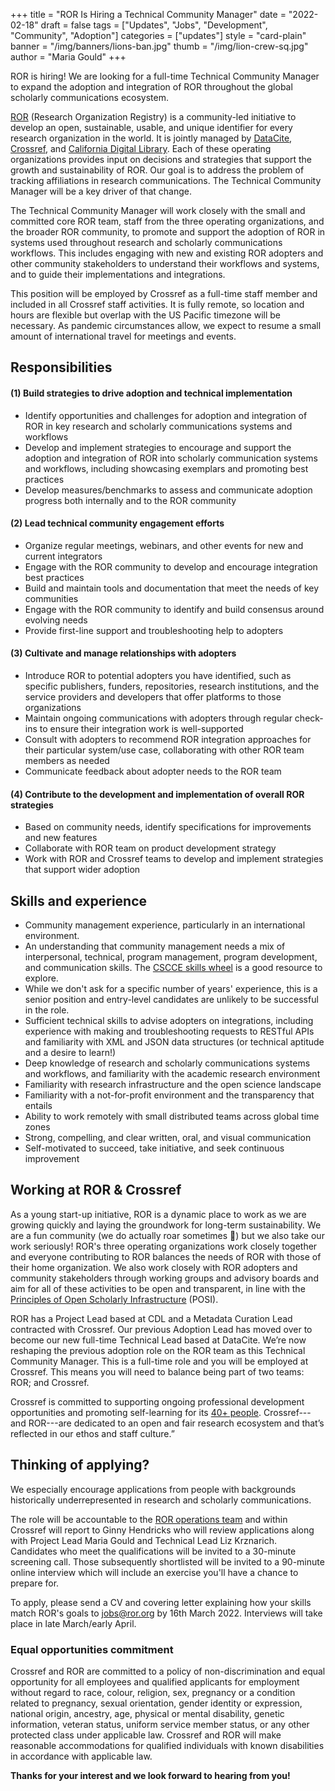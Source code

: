 +++
title = "ROR Is Hiring a Technical Community Manager"
date = "2022-02-18"
draft = false
tags = ["Updates", "Jobs", "Development", "Community", "Adoption"]
categories = ["updates"]
style = "card-plain"
banner = "/img/banners/lions-ban.jpg"
thumb = "/img/lion-crew-sq.jpg"
author = "Maria Gould"
+++

ROR is hiring! We are looking for a full-time Technical Community Manager to expand the adoption and integration of ROR throughout the global scholarly communications ecosystem.

[ROR](https://ror.org) (Research Organization Registry) is a community-led initiative to develop an open, sustainable, usable, and unique identifier for every research organization in the world. It is jointly managed by [DataCite](https://datacite.org), [Crossref](https://crossref.org), and [California Digital Library](https://cdlib.org). Each of these operating organizations provides input on decisions and strategies that support the growth and sustainability of ROR. Our goal is to address the problem of tracking affiliations in research communications. The Technical Community Manager will be a key driver of that change.

The Technical Community Manager will work closely with the small and committed core ROR team, staff from the three operating organizations, and the broader ROR community, to promote and support the adoption of ROR in systems used throughout research and scholarly communications workflows. This includes engaging with new and existing ROR adopters and other community stakeholders to understand their workflows and systems, and to guide their implementations and integrations.

This position will be employed by Crossref as a full-time staff member and included in all Crossref staff activities. It is fully remote, so location and hours are flexible but overlap with the US Pacific timezone will be necessary. As pandemic circumstances allow, we expect to resume a small amount of international travel for meetings and events.

## **Responsibilities**

#### **(1) Build strategies to drive adoption and technical implementation**

-   Identify opportunities and challenges for adoption and integration of ROR in key research and scholarly communications systems and workflows
-   Develop and implement strategies to encourage and support the adoption and integration of ROR into scholarly communication systems and workflows, including showcasing exemplars and promoting best practices
-   Develop measures/benchmarks to assess and communicate adoption progress both internally and to the ROR community

#### **(2) Lead technical community engagement efforts**

-   Organize regular meetings, webinars, and other events for new and current integrators
-   Engage with the ROR community to develop and encourage integration best practices
-   Build and maintain tools and documentation that meet the needs of key communities
-   Engage with the ROR community to identify and build consensus around evolving needs
-   Provide first-line support and troubleshooting help to adopters

#### **(3) Cultivate and manage relationships with adopters**

-   Introduce ROR to potential adopters you have identified, such as specific publishers, funders, repositories, research institutions, and the service providers and developers that offer platforms to those organizations
-   Maintain ongoing communications with adopters through regular check-ins to ensure their integration work is well-supported
-   Consult with adopters to recommend ROR integration approaches for their particular system/use case, collaborating with other ROR team members as needed
-   Communicate feedback about adopter needs to the ROR team

#### **(4) Contribute to the development and implementation of overall ROR strategies**

- Based on community needs, identify specifications for improvements and new features
-   Collaborate with ROR team on product development strategy
-   Work with ROR and Crossref teams to develop and implement strategies that support wider adoption

## **Skills and experience**

-   Community management experience, particularly in an international environment.
- An understanding that community management needs a mix of interpersonal, technical, program management, program development, and communication skills. The [CSCCE skills wheel](https://doi.org/10.5281/zenodo.4437294) is a good resource to explore.
- While we don't ask for a specific number of years' experience, this is a senior position and entry-level candidates are unlikely to be successful in the role.
-   Sufficient technical skills to advise adopters on integrations, including experience with making and troubleshooting requests to RESTful APIs and familiarity with XML and JSON data structures (or technical aptitude and a desire to learn!)
-   Deep knowledge of research and scholarly communications systems and workflows, and familiarity with the academic research environment 
-   Familiarity with research infrastructure and the open science landscape 
- Familiarity with a not-for-profit environment and the transparency that entails
-   Ability to work remotely with small distributed teams across global time zones
-   Strong, compelling, and clear written, oral, and visual communication
-   Self-motivated to succeed, take initiative, and seek continuous improvement

## **Working at ROR & Crossref**

As a young start-up initiative, ROR is a dynamic place to work as we are growing quickly and laying the groundwork for long-term sustainability. We are a fun community (we do actually roar sometimes 🦁) but we also take our work seriously! ROR's three operating organizations work closely together and everyone contributing to ROR balances the needs of ROR with those of their home organization. We also work closely with ROR adopters and community stakeholders through working groups and advisory boards and aim for all of these activities to be open and transparent, in line with the [Principles of Open Scholarly Infrastructure](https://principlesofopenscholarlyinfrastructure.org) (POSI).

ROR has a Project Lead based at CDL and a Metadata Curation Lead contracted with Crossref. Our previous Adoption Lead has moved over to become our new full-time Technical Lead based at DataCite. We’re now reshaping the previous adoption role on the ROR team as this Technical Community Manager. This is a full-time role and you will be employed at Crossref. This means you will need to balance being part of two teams: ROR; and Crossref.

Crossref is committed to supporting ongoing professional development opportunities and promoting self-learning for its [40+ people](https://www.crossref.org/people). Crossref---and ROR---are dedicated to an open and fair research ecosystem and that’s reflected in our ethos and staff culture.”

## **Thinking of applying?**

We especially encourage applications from people with backgrounds historically underrepresented in research and scholarly communications.

The role will be accountable to the [ROR operations team](https://ror.org/governance/) and within Crossref will report to Ginny Hendricks who will review applications along with Project Lead Maria Gould and Technical Lead Liz Krznarich. Candidates who meet the qualifications will be invited to a 30-minute screening call. Those subsequently shortlisted will be invited to a 90-minute online interview which will include an exercise you'll have a chance to prepare for.

To apply, please send a CV and covering letter explaining how your skills match ROR's goals to <jobs@ror.org> by 16th March 2022. Interviews will take place in late March/early April. 

### **Equal opportunities commitment**

Crossref and ROR are committed to a policy of non-discrimination and equal opportunity for all employees and qualified applicants for employment without regard to race, colour, religion, sex, pregnancy or a condition related to pregnancy, sexual orientation, gender identity or expression, national origin, ancestry, age, physical or mental disability, genetic information, veteran status, uniform service member status, or any other protected class under applicable law. Crossref and ROR will make reasonable accommodations for qualified individuals with known disabilities in accordance with applicable law.

**Thanks for your interest and we look forward to hearing from you!**
